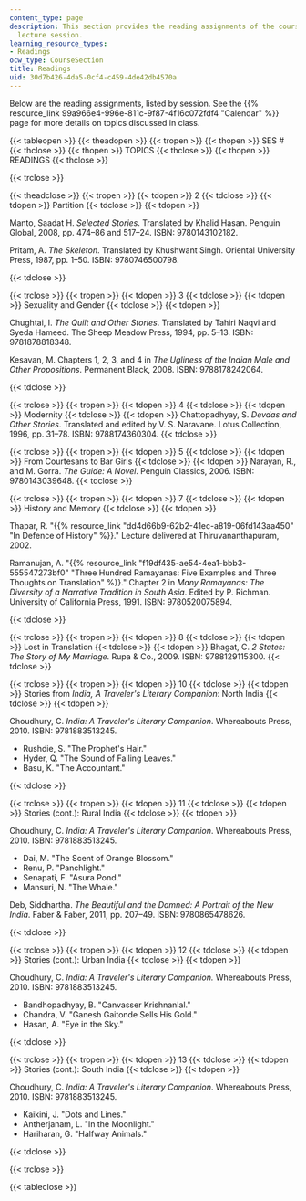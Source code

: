 ```yaml
---
content_type: page
description: This section provides the reading assignments of the course, listed by
  lecture session.
learning_resource_types:
- Readings
ocw_type: CourseSection
title: Readings
uid: 30d7b426-4da5-0cf4-c459-4de42db4570a
---
```


Below are the reading assignments, listed by session. See the {{% resource_link 99a966e4-996e-811c-9f87-4f16c072fdf4 "Calendar" %}} page for more details on topics discussed in class.

{{< tableopen >}}
{{< theadopen >}}
{{< tropen >}}
{{< thopen >}}
SES #
{{< thclose >}}
{{< thopen >}}
TOPICS
{{< thclose >}}
{{< thopen >}}
READINGS
{{< thclose >}}

{{< trclose >}}

{{< theadclose >}}
{{< tropen >}}
{{< tdopen >}}
2
{{< tdclose >}}
{{< tdopen >}}
Partition
{{< tdclose >}}
{{< tdopen >}}


Manto, Saadat H. _Selected Stories_. Translated by Khalid Hasan. Penguin Global, 2008, pp. 474–86 and 517–24. ISBN: 9780143102182.

Pritam, A. _The Skeleton_. Translated by Khushwant Singh. Oriental University Press, 1987, pp. 1–50. ISBN: 9780746500798.


{{< tdclose >}}

{{< trclose >}}
{{< tropen >}}
{{< tdopen >}}
3
{{< tdclose >}}
{{< tdopen >}}
Sexuality and Gender
{{< tdclose >}}
{{< tdopen >}}


Chughtai, I. _The Quilt and Other Stories_. Translated by Tahiri Naqvi and Syeda Hameed. The Sheep Meadow Press, 1994, pp. 5–13. ISBN: 9781878818348.

Kesavan, M. Chapters 1, 2, 3, and 4 in _The Ugliness of the Indian Male and Other Propositions_. Permanent Black, 2008. ISBN: 9788178242064.


{{< tdclose >}}

{{< trclose >}}
{{< tropen >}}
{{< tdopen >}}
4
{{< tdclose >}}
{{< tdopen >}}
Modernity
{{< tdclose >}}
{{< tdopen >}}
Chattopadhyay, S. _Devdas and Other Stories_. Translated and edited by V. S. Naravane. Lotus Collection, 1996, pp. 31–78. ISBN: 9788174360304.
{{< tdclose >}}

{{< trclose >}}
{{< tropen >}}
{{< tdopen >}}
5
{{< tdclose >}}
{{< tdopen >}}
From Courtesans to Bar Girls
{{< tdclose >}}
{{< tdopen >}}
Narayan, R., and M. Gorra. _The Guide: A Novel_. Penguin Classics, 2006. ISBN: 9780143039648.
{{< tdclose >}}

{{< trclose >}}
{{< tropen >}}
{{< tdopen >}}
7
{{< tdclose >}}
{{< tdopen >}}
History and Memory
{{< tdclose >}}
{{< tdopen >}}


Thapar, R. "{{% resource_link "dd4d66b9-62b2-41ec-a819-06fd143aa450" "In Defence of History" %}}." Lecture delivered at Thiruvananthapuram, 2002.

Ramanujan, A. "{{% resource_link "f19df435-ae54-4ea1-bbb3-555547273bf0" "Three Hundred Ramayanas: Five Examples and Three Thoughts on Translation" %}}." Chapter 2 in _Many Ramayanas: The Diversity of a Narrative Tradition in South Asia_. Edited by P. Richman. University of California Press, 1991. ISBN: 9780520075894.


{{< tdclose >}}

{{< trclose >}}
{{< tropen >}}
{{< tdopen >}}
8
{{< tdclose >}}
{{< tdopen >}}
Lost in Translation
{{< tdclose >}}
{{< tdopen >}}
Bhagat, C. _2 States: The Story of My Marriage_. Rupa & Co., 2009. ISBN: 9788129115300.
{{< tdclose >}}

{{< trclose >}}
{{< tropen >}}
{{< tdopen >}}
10
{{< tdclose >}}
{{< tdopen >}}
Stories from _India, A Traveler's Literary Companion_: North India
{{< tdclose >}}
{{< tdopen >}}


Choudhury, C. _India: A Traveler's Literary Companion_. Whereabouts Press, 2010. ISBN: 9781883513245.

*   Rushdie, S. "The Prophet's Hair."
*   Hyder, Q. "The Sound of Falling Leaves."
*   Basu, K. "The Accountant."


{{< tdclose >}}

{{< trclose >}}
{{< tropen >}}
{{< tdopen >}}
11
{{< tdclose >}}
{{< tdopen >}}
Stories (cont.): Rural India
{{< tdclose >}}
{{< tdopen >}}


Choudhury, C. _India: A Traveler's Literary Companion_. Whereabouts Press, 2010. ISBN: 9781883513245.

*   Dai, M. "The Scent of Orange Blossom."
*   Renu, P. "Panchlight."
*   Senapati, F. "Asura Pond."
*   Mansuri, N. "The Whale."

Deb, Siddhartha. _The Beautiful and the Damned: A Portrait of the New India_. Faber & Faber, 2011, pp. 207–49. ISBN: 9780865478626.


{{< tdclose >}}

{{< trclose >}}
{{< tropen >}}
{{< tdopen >}}
12
{{< tdclose >}}
{{< tdopen >}}
Stories (cont.): Urban India
{{< tdclose >}}
{{< tdopen >}}


Choudhury, C. _India: A Traveler's Literary Companion._ Whereabouts Press, 2010. ISBN: 9781883513245.

*   Bandhopadhyay, B. "Canvasser Krishnanlal."
*   Chandra, V. "Ganesh Gaitonde Sells His Gold."
*   Hasan, A. "Eye in the Sky."


{{< tdclose >}}

{{< trclose >}}
{{< tropen >}}
{{< tdopen >}}
13
{{< tdclose >}}
{{< tdopen >}}
Stories (cont.): South India
{{< tdclose >}}
{{< tdopen >}}


Choudhury, C. _India: A Traveler's Literary Companion_. Whereabouts Press, 2010. ISBN: 9781883513245.

*   Kaikini, J. "Dots and Lines."
*   Antherjanam, L. "In the Moonlight."
*   Hariharan, G. "Halfway Animals."


{{< tdclose >}}

{{< trclose >}}

{{< tableclose >}}